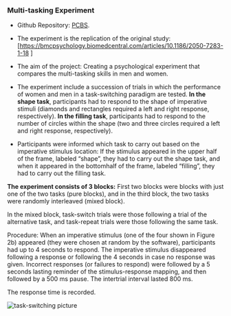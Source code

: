 ### Multi-tasking Experiment

- Github Repository: [PCBS](https://github.com/ervanihank/PCBS-multitasking).
- The experiment is the replication of the original study:  [https://bmcpsychology.biomedcentral.com/articles/10.1186/2050-7283-1-18 ]
- The aim of the project: Creating a psychological experiment that compares the multi-tasking skills in men and women. 
- The experiment include a succession of trials in which the performance of women and men in a task-switching paradigm are tested. 
**In the shape task**, participants had to respond to the shape of imperative stimuli (diamonds and rectangles required a left and right response, respectively).
**In the filling task**, participants had to respond to the number of circles within the shape (two and three circles required a left and right response, respectively).

- Participants were informed which task to carry out based on the imperative stimulus location:
If the stimulus appeared in the upper half of the frame, labeled “shape”, they had to carry out the shape
task, and when it appeared in the bottomhalf of the frame, labeled “filling”, they had to carry out the filling task.

**The experiment consists of 3 blocks:** First two blocks were blocks with just one of the two tasks (pure blocks), and in the third block, the two tasks were randomly interleaved (mixed block).

In the mixed block, task-switch trials were those following a trial of the alternative task, and task-repeat trials were those following the same task.

Procedure:
When an imperative stimulus (one of the four shown in Figure 2b) appeared (they were chosen at random by the software), participants had up to 4 seconds to respond. The imperative stimulus disappeared following a response or following the 4 seconds in case no response was given. Incorrect responses (or failures to respond) were followed by a 5 seconds lasting reminder of the stimulus-response mapping,
and then followed by a 500 ms pause. The intertrial interval lasted 800 ms.

The response time is recorded.

![task-switching picture](picture.jpg)